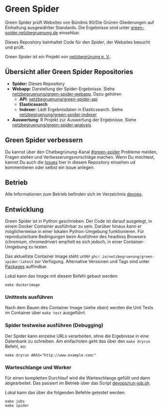 # Green Spider

Green Spider prüft Websites von Bündnis 90/Die Grünen Gliederungen auf Einhaltung ausgewählter Standards. Die Ergebnisse sind unter [green-spider.netzbegruenung.de](https://green-spider.netzbegruenung.de/) einsehbar.

Dieses Repository beinhaltet Code für den _Spider_, der Websites besucht und prüft.

Green Spider ist ein Projekt von [netzbegrünung e. V.](https://blog.netzbegruenung.de/).

## Übersicht aller Green Spider Repositories

- **Spider:** Dieses Repository
- **Webapp:** Darstellung der Spider-Ergebnisse. Siehe [netzbegruenung/green-spider-webapp](https://github.com/netzbegruenung/green-spider-webapp/). Dazu gehören
  - **API**: [netzbegruenung/green-spider-api](https://github.com/netzbegruenung/green-spider-api)
  - **Elasticsearch**
  - **Indexer:** Lädt Ergebnisdaten in Elasticsearch. Siehe [netzbegruenung/green-spider-indexer](https://github.com/netzbegruenung/green-spider-indexer)
- **Auswertung**: R Projekt zur Auswertung der Ergebnisse. Siehe [netzbegruenung/green-spider-analysis](https://github.com/netzbegruenung/green-spider-analysis)

## Green Spider verbessern

Du kannst über den Chatbegrünung-Kanal [#green-spider](https://chatbegruenung.de/channel/green-spider) Probleme melden, Fragen stellen und Verbesserungsvorschläge machen. Wenn Du möchtest, kannst Du auch die [Issues](https://github.com/netzbegruenung/green-spider/issues) hier in diesem Repository einsehen ud kommentieren oder selbst ein Issue anlegen.

## Betrieb

Alle Informationen zum Betrieb befinden sich im Verzeichnis [devops](https://github.com/netzbegruenung/green-spider/tree/master/devops).

## Entwicklung

Green Spider ist in Python geschrieben. Der Code ist darauf ausgelegt, in einem Docker Container ausführbar zu sein. Darüber hinaus _kann_ er möglicherweise in einer lokalen Python-Umgebung funktionieren. Für reproduzierbare Bedingungen beim Ausführen des headless Browsers (chromium, chromedriver) empfielt es sich jedoch, in einer Container-Umgebung zu testen.

Das aktuellste Container Image steht unter `ghcr.io/netzbegruenung/green-spider:latest` zur Verfügung. Alternative Versionen und Tags sind unter [Packages](https://github.com/netzbegruenung/green-spider/pkgs/container/green-spider) auffindbar.

Lokal kann das Image mit diesem Befehl gebaut werden:

```nohighlight
make dockerimage
```

### Unittests ausführen

Nach dem Bauen des Container Image (siehe oben) werden die Unit Tests im Container über `make test` ausgeführt.

### Spider testweise ausführen (Debugging)

Der Spider kann einzelne URLs verarbeiten, ohne die Ergebnisse in eine Datenbank zu schreiben.
Am einfachsten geht das über den `make dryrun` Befehl, so:

```nohighlight
make dryrun ARGS="http://www.example.com/"
```

### Warteschlange und Worker

Für einen kompletten Durchlauf wird die Warteschlange gefüllt und dann abgearbeitet. Das passiert im Betrieb über das Script [devops/run-job.sh](https://github.com/netzbegruenung/green-spider/blob/main/devops/run-job.sh).

Lokal kann das über die folgenden Befehle getestet werden:

```nohighlight
make jobs
make spider
```
